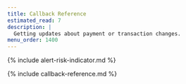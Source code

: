 ```yaml
---
title: Callback Reference
estimated_read: 7
description: |
  Getting updates about payment or transaction changes.
menu_order: 1400
---
```


{% include alert-risk-indicator.md %}

{% include callback-reference.md %}
